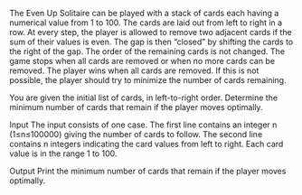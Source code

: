The Even Up Solitaire can be played with a stack of cards each having a numerical value from 1 to 100. The cards are laid out from left to right in a row. At every step, the player is allowed to remove two adjacent cards if the sum of their values is even. The gap is then “closed” by shifting the cards to the right of the gap. The order of the remaining cards is not changed. The game stops when all cards are removed or when no more cards can be removed. The player wins when all cards are removed. If this is not possible, the player should try to minimize the number of cards remaining.

You are given the initial list of cards, in left-to-right order. Determine the minimum number of cards that remain if the player moves optimally.

Input
The input consists of one case. The first line contains an integer n (1≤n≤100000) giving the number of cards to follow. The second line contains n integers indicating the card values from left to right. Each card value is in the range 1 to 100.

Output
Print the minimum number of cards that remain if the player moves optimally.